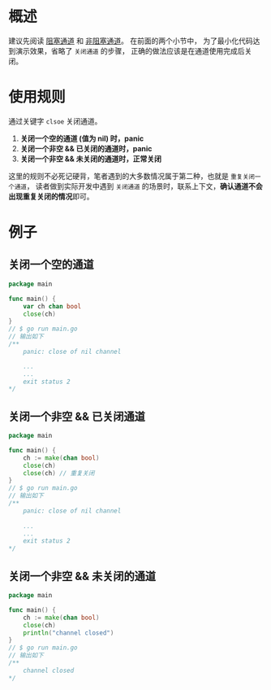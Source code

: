 # 概述
建议先阅读 [阻塞通道](channel.md) 和 [非阻塞通道](channel_buffer.md)。
在前面的两个小节中， 为了最小化代码达到演示效果，省略了 `关闭通道` 的步骤，
正确的做法应该是在通道使用完成后关闭。

# 使用规则
通过关键字 `clsoe` 关闭通道。

1. **关闭一个空的通道 (值为 nil) 时，panic**
2. **关闭一个非空 && 已关闭的通道时，panic**
3. **关闭一个非空 && 未关闭的通道时，正常关闭**

这里的规则不必死记硬背，笔者遇到的大多数情况属于第二种，也就是 `重复关闭一个通道`，
读者做到实际开发中遇到 `关闭通道` 的场景时，联系上下文，**确认通道不会出现重复关闭的情况**即可。

# 例子

## 关闭一个空的通道
```go
package main

func main() {
	var ch chan bool
	close(ch)
}
// $ go run main.go
// 输出如下
/**
    panic: close of nil channel

    ...
    ...
    exit status 2
*/
```

## 关闭一个非空 && 已关闭通道
```go
package main

func main() {
	ch := make(chan bool)
	close(ch)
	close(ch) // 重复关闭
}
// $ go run main.go
// 输出如下
/**
    panic: close of nil channel
    
    ...
    ...
    exit status 2
*/
```

## 关闭一个非空 && 未关闭的通道
```go
package main

func main() {
	ch := make(chan bool)
	close(ch)
	println("channel closed")
}
// $ go run main.go
// 输出如下
/**
    channel closed
*/
```
